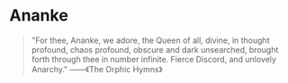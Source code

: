<!--
 Copyright 2023 undefined
 
 Licensed under the Apache License, Version 2.0 (the "License");
 you may not use this file except in compliance with the License.
 You may obtain a copy of the License at
 
     http://www.apache.org/licenses/LICENSE-2.0
 
 Unless required by applicable law or agreed to in writing, software
 distributed under the License is distributed on an "AS IS" BASIS,
 WITHOUT WARRANTIES OR CONDITIONS OF ANY KIND, either express or implied.
 See the License for the specific language governing permissions and
 limitations under the License.
-->

# Ananke

> "For thee, Ananke, we adore, the Queen of all, divine, in thought profound, chaos profound, obscure and dark unsearched, brought forth through thee in number infinite. Fierce Discord, and unlovely Anarchy."
> ——《The Orphic Hymns》